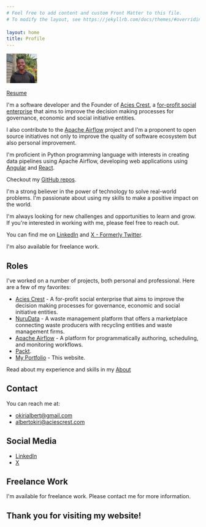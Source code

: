 ```yaml
---
# Feel free to add content and custom Front Matter to this file.
# To modify the layout, see https://jekyllrb.com/docs/themes/#overriding-theme-defaults

layout: home
title: Profile
---
```


![Okiri Albert](/assets/pr.png)

[Resume](https://drive.google.com/file/d/1vTH6NWEMw6ph_fmRD9U0yMC6P5sk7Hc_/view?usp=sharing)

I'm a software developer and the Founder of [Acies Crest](https://aciescrest.com/), a [for-profit social enterprise](https://en.wikipedia.org/wiki/Social_enterprise) that aims to improve the decision making processes for governance, economic and social initiative entities.

I also contribute to the [Apache Airflow](https://airflow.apache.org/) project and I'm a proponent to open source initiatives not only to improve the quality of software ecosystem but also personal improvement.

I'm proficient in Python programming language with interests in creating data pipelines using Apache Airflow, developing web applications using [Angular](https://angular.dev/) and [React](https://reactjs.org/).

Checkout my [GitHub repos](https://github.com/okirialbert).

I'm a strong believer in the power of technology to solve real-world problems. I'm passionate about using my skills to make a positive impact on the world.

I'm always looking for new challenges and opportunities to learn and grow. If you're interested in working with me, please feel free to reach out.

You can find me on [LinkedIn](https://www.linkedin.com/in/albert-okiri-9b2437150/) and [X - Formerly Twitter](https://x.com/albert_o__).

I'm also available for freelance work.

## Roles

I've worked on a number of projects, both personal and professional. Here are a few of my favorites:

* [Acies Crest](https://aciescrest.com/) - A for-profit social enterprise that aims to improve the decision making processes for governance, economic and social initiative entities.
* [NuruData](https://nurudata.com/) - A waste management platform that offers a marketplace connecting waste producers with recycling entities and waste management firms.
* [Apache Airflow](https://airflow.apache.org/) - A platform for programmatically authoring, scheduling, and monitoring workflows.
* [Packt](https://www.packtpub.com/en-us/).
* [My Portfolio](https://okirialbert.github.io/) - This website.

Read about my experience and skills in my [About](/about)


## Contact

You can reach me at:

* [okirialbert@gmail.com](mailto:okirialbert@gmail.com)
* [albertokiri@aciescrest.com](mailto:albertokiri@aciescrest.com)

## Social Media

* [LinkedIn](https://www.linkedin.com/in/albert-okiri-9b2437150/)
* [X](https://twitter.com/albert_o__)

## Freelance Work

I'm available for freelance work. Please contact me for more information.

## Thank you for visiting my website!
